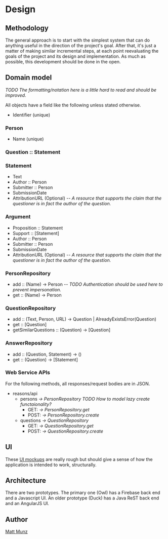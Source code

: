 # Design

## Methodology

The general approach is to start with the simplest system that can do anything useful in 
the direction of the project's goal. After that, it's just a matter of making similar 
incremental steps, at each point reevaluating the goals of the project and its design and 
implementation. As much as possible, this development should be done in the open.

## Domain model

_TODO The formatting/notation here is a little hard to read and should be improved._

All objects have a field like the following unless stated otherwise.

* Identifier (unique)

### Person

* Name (unique)

### Question :: Statement

### Statement

* Text
* Author :: Person
* Submitter :: Person
* SubmissionDate
* AttributionURL (Optional) -- _A resource that supports the claim that the questioner is in fact the author of the question._

### Argument

* Proposition :: Statement
* Support :: [Statement]
* Author :: Person
* Submitter :: Person
* SubmissionDate
* AttributionURL (Optional) -- _A resource that supports the claim that the questioner is in fact the author of the question._

### PersonRepository

* add :: (Name) -> Person -- _TODO Authentication should be used here to prevent impersonation._
* get :: (Name) -> Person 

### QuestionRepository

* add :: (Text, Person, URL) -> Question | AlreadyExistsError(Question)
* get :: [Question] 
* getSimilarQuestions :: (Question) -> [Question]

### AnswerRepository

* add :: (Question, Statement) -> ()
* get :: (Question) -> [Statement]

### Web Service APIs

For the following methods, all responses/request bodies are in JSON.

* reasons/api 
  * persons _-> PersonRepository TODO How to model lazy create functaionality?_
     * GET: _-> PersonRepository.get_
     * POST: _-> PersonRepository.create_  
  * questions _-> QuestionRepository_
     * GET: _-> QuestionRepository.get_
     * POST: _-> QuestionRepository.create_ 

## UI 

These [UI mockups](https://cdn.rawgit.com/mattmunz/Reasons/master/documentation/ReasonsHome.Mockup.html) are really rough but should give a sense of 
how the application is intended to work, structurally. 

## Architecture

There are two prototypes. The primary one (Owl) has a Firebase back end and a Javascript 
UI. An older prototype (Duck) has a Java ReST back end and an AngularJS UI.  

## Author

[Matt Munz](https://github.com/mattmunz)
